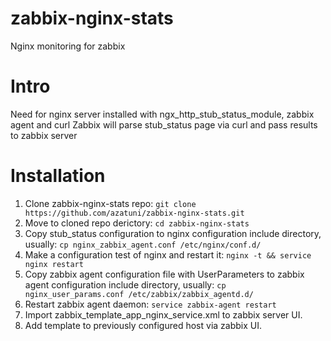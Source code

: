 # zabbix-nginx-stats
Nginx monitoring for zabbix

# Intro
Need for nginx server installed with ngx_http_stub_status_module, zabbix agent and curl
Zabbix will parse stub_status page via curl and pass results to zabbix server

# Installation
1. Clone zabbix-nginx-stats repo:
```git clone https://github.com/azatuni/zabbix-nginx-stats.git```
2. Move to cloned repo derictory:
```cd zabbix-nginx-stats```
3. Copy stub_status configuration to nginx configuration include directory, usually:
```cp nginx_zabbix_agent.conf /etc/nginx/conf.d/```
4. Make a configuration test of nginx and restart it:
```nginx -t && service nginx restart```
5. Copy zabbix agent configuration file with UserParameters to zabbix agent configuration include directory, usually:
```cp nginx_user_params.conf /etc/zabbix/zabbix_agentd.d/```
6. Restart zabbix agent daemon:
```service zabbix-agent restart```
7. Import zabbix_template_app_nginx_service.xml to zabbix server UI.
8. Add template to previously configured host via zabbix UI.
